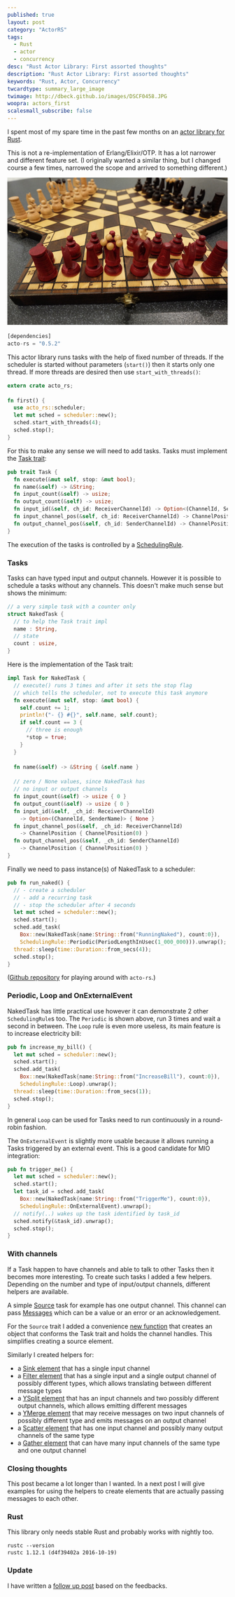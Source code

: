 ```yaml
---
published: true
layout: post
category: "ActorRS"
tags:
  - Rust
  - actor
  - concurrency
desc: "Rust Actor Library: First assorted thoughts"
description: "Rust Actor Library: First assorted thoughts"
keywords: "Rust, Actor, Concurrency"
twcardtype: summary_large_image
twimage: http://dbeck.github.io/images/DSCF0458.JPG
woopra: actors_first
scalesmall_subscribe: false
---
```


I spent most of my spare time in the past few months on an [actor library for Rust](https://github.com/dbeck/acto-rs).

This is not a re-implementation of Erlang/Elixir/OTP. It has a lot narrower and different feature set. (I originally wanted a similar thing, but I changed course a few times, narrowed the scope and arrived to something different.)

![first](/images/DSCF0458.JPG)

```rust
[dependencies]
acto-rs = "0.5.2"
```

This actor library runs tasks with the help of fixed number of threads. If the scheduler is started without parameters (`start()`) then it starts only one thread. If more threads are desired then use `start_with_threads()`:

```rust
extern crate acto_rs;

fn first() {
  use acto_rs::scheduler;
  let mut sched = scheduler::new();
  sched.start_with_threads(4);
  sched.stop();
}
```

For this to make any sense we will need to add tasks. Tasks must implement the [Task trait](https://github.com/dbeck/acto-rs/blob/master/src/lib.rs#L83):

```rust
pub trait Task {
  fn execute(&mut self, stop: &mut bool);
  fn name(&self) -> &String;
  fn input_count(&self) -> usize;
  fn output_count(&self) -> usize;
  fn input_id(&self, ch_id: ReceiverChannelId) -> Option<(ChannelId, SenderName)>;
  fn input_channel_pos(&self, ch_id: ReceiverChannelId) -> ChannelPosition;
  fn output_channel_pos(&self, ch_id: SenderChannelId) -> ChannelPosition;
}
```

The execution of the tasks is controlled by a [SchedulingRule](https://github.com/dbeck/acto-rs/blob/master/src/lib.rs#L67).

### Tasks

Tasks can have typed input and output channels. However it is possible to schedule a tasks without any channels. This doesn't make much sense but shows the minimum:

```rust
// a very simple task with a counter only
struct NakedTask {
  // to help the Task trait impl
  name : String,
  // state
  count : usize,
}
```

Here is the implementation of the Task trait:

```rust
impl Task for NakedTask {
  // execute() runs 3 times and after it sets the stop flag
  // which tells the scheduler, not to execute this task anymore
  fn execute(&mut self, stop: &mut bool) {
    self.count += 1;
    println!("- {} #{}", self.name, self.count);
    if self.count == 3 {
      // three is enough
      *stop = true;
    }
  }

  fn name(&self) -> &String { &self.name }

  // zero / None values, since NakedTask has
  // no input or output channels
  fn input_count(&self) -> usize { 0 }
  fn output_count(&self) -> usize { 0 }
  fn input_id(&self, _ch_id: ReceiverChannelId)
    -> Option<(ChannelId, SenderName)> { None }
  fn input_channel_pos(&self, _ch_id: ReceiverChannelId)
    -> ChannelPosition { ChannelPosition(0) }
  fn output_channel_pos(&self, _ch_id: SenderChannelId)
    -> ChannelPosition { ChannelPosition(0) }
}
```

Finally we need to pass instance(s) of NakedTask to a scheduler:

```rust
pub fn run_naked() {
  // - create a scheduler
  // - add a recurring task
  // - stop the scheduler after 4 seconds
  let mut sched = scheduler::new();
  sched.start();
  sched.add_task(
    Box::new(NakedTask{name:String::from("RunningNaked"), count:0}),
    SchedulingRule::Periodic(PeriodLengthInUsec(1_000_000))).unwrap();
  thread::sleep(time::Duration::from_secs(4));
  sched.stop();
}
```

([Github repository](https://github.com/dbeck/acto-rs-playground/blob/master/src/naked.rs) for playing around with `acto-rs`.)

### Periodic, Loop and OnExternalEvent

NakedTask has little practical use however it can demonstrate 2 other `SchedulingRule`s too. The `Periodic` is shown above, run 3 times and wait a second in between. The `Loop` rule is even more useless, its main feature is to increase electricity bill:

```rust
pub fn increase_my_bill() {
  let mut sched = scheduler::new();
  sched.start();
  sched.add_task(
    Box::new(NakedTask{name:String::from("IncreaseBill"), count:0}),
    SchedulingRule::Loop).unwrap();
  thread::sleep(time::Duration::from_secs(1));
  sched.stop();
}
```

In general `Loop` can be used for Tasks need to run continuously in a round-robin fashion.

The `OnExternalEvent` is slightly more usable because it allows running a Tasks triggered by an external event. This is a good candidate for MIO integration:

```rust
pub fn trigger_me() {
  let mut sched = scheduler::new();
  sched.start();
  let task_id = sched.add_task(
    Box::new(NakedTask{name:String::from("TriggerMe"), count:0}),
    SchedulingRule::OnExternalEvent).unwrap();
  // notify(..) wakes up the task identified by task_id
  sched.notify(&task_id).unwrap();
  sched.stop();
}
```

### With channels

If a Task happen to have channels and able to talk to other Tasks then it becomes more interesting. To create such tasks I added a few helpers. Depending on the number and type of input/output channels, different helpers are available.

A simple [Source](https://github.com/dbeck/acto-rs/blob/0.5.2/src/elem/source.rs#L5) task for example has one output channel. This channel can pass [Messages](https://github.com/dbeck/acto-rs/blob/0.5.2/src/lib.rs#L45) which can be a value or an error or an acknowledgement.

For the `Source` trait I added a convenience [new function](https://github.com/dbeck/acto-rs/blob/0.5.2/src/elem/source.rs#L15) that creates an object that conforms the Task trait and holds the channel handles. This simplifies creating a source element.

Similarly I created helpers for:

- a [Sink element](https://github.com/dbeck/acto-rs/blob/0.5.2/src/elem/sink.rs#L4) that has a single input channel
- a [Filter element](https://github.com/dbeck/acto-rs/blob/0.5.2/src/elem/filter.rs#L7) that has a single input and a single output channel of possibly different types, which allows translating between different message types
- a [YSplit element](https://github.com/dbeck/acto-rs/blob/0.5.2/src/elem/ysplit.rs#L7) that has an input channels and two possibly different output channels, which allows emitting different messages
- a [YMerge element](https://github.com/dbeck/acto-rs/blob/0.5.2/src/elem/ymerge.rs#L7) that may receive messages on two input channels of possibly different type and emits messages on an output channel
- a [Scatter element](https://github.com/dbeck/acto-rs/blob/0.5.2/src/elem/scatter.rs#L7) that has one input channel and possibly many output channels of the same type
- a [Gather element](https://github.com/dbeck/acto-rs/blob/0.5.2/src/elem/gather.rs#L7) that can have many input channels of the same type and one output channel

### Closing thoughts

This post became a lot longer than I wanted. In a next post I will give examples for using the helpers to create elements that are actually passing messages to each other.

### Rust

This library only needs stable Rust and probably works with nightly too.

```
rustc --version
rustc 1.12.1 (d4f39402a 2016-10-19)
```

### Update

I have written a [follow up post](/Rust-Actor-Library-Follow-up/) based on the feedbacks. 
